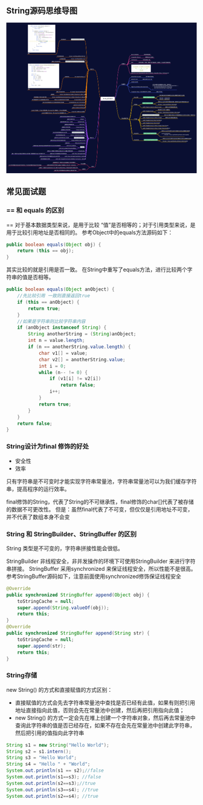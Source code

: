 ## String源码思维导图

<img src="String.png" alt="String源码思维导图" style="zoom:200%;" />

## **常见面试题**

### == 和 equals 的区别

== 对于基本数据类型来说，是用于比较 “值”是否相等的；对于引用类型来说，是用于比较引用地址是否相同的。
参考Object中的equals方法源码如下：

```java
public boolean equals(Object obj) {
    return (this == obj);
}
```

其实比较的就是引用是否一致。
在String中重写了equals方法，进行比较两个字符串的值是否相等。

```java
public boolean equals(Object anObject) {
    //先比较引用 一致则直接返回true
    if (this == anObject) {
        return true;
    }
    //如果是字符串则比较字符串内容
    if (anObject instanceof String) {
        String anotherString = (String)anObject;
        int n = value.length;
        if (n == anotherString.value.length) {
            char v1[] = value;
            char v2[] = anotherString.value;
            int i = 0;
            while (n-- != 0) {
                if (v1[i] != v2[i])
                    return false;
                i++;
            }
            return true;
        }
    }
    return false;
}
```

### String设计为final 修饰的好处

- 安全性
- 效率

只有字符串是不可变时才能实现字符串常量池，字符串常量池可以为我们缓存字符串，提高程序的运行效率。

final修饰的String，代表了String的不可继承性，final修饰的char[]代表了被存储的数据不可更改性。
但是：虽然final代表了不可变，但仅仅是引用地址不可变，并不代表了数组本身不会变

### String 和 StringBuilder、StringBuffer 的区别

String 类型是不可变的，字符串拼接性能会很低。

StringBuilder 非线程安全，非并发操作的环境下可使用StringBuilder 来进行字符串拼接。
StringBuffer 采用synchronized 来保证线程安全，所以性能不是很高。
参考StringBuffer源码如下，注意前面使用synchronized修饰保证线程安全

```java
@Override
public synchronized StringBuffer append(Object obj) {
    toStringCache = null;
    super.append(String.valueOf(obj));
    return this;
}
@Override
public synchronized StringBuffer append(String str) {
    toStringCache = null;
    super.append(str);
    return this;
}
```

### String存储

new String() 的方式和直接赋值的方式区别：

- 直接赋值的方式会先去字符串常量池中查找是否已经有此值，如果有则把引用地址直接指向此值，否则会先在常量池中创建，然后再把引用指向此值；
- new String() 的方式一定会先在堆上创建一个字符串对象，然后再去常量池中查询此字符串的值是否已经存在，如果不存在会先在常量池中创建此字符串，然后把引用的值指向此字符串

```java
String s1 = new String("Hello World");
String s2 = s1.intern();
String s3 = "Hello World";
String s4 = "Hello " + "World";
System.out.println(s1 == s2);//false
System.out.println(s1==s3); //false
System.out.println(s2==s3);//true
System.out.println(s3==s4); //true
System.out.println(s2==s4); //true
```

